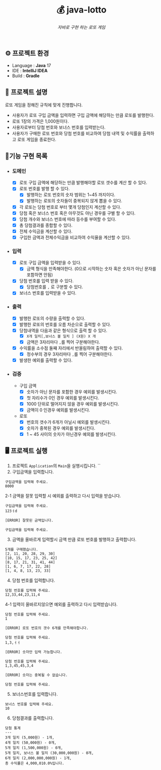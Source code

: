 <h1 align="center"> 💰 java-lotto </h1>

<p align="center"><i>자바로 구현 하는 로또 게임</i></p>
<br>

## ⚙️ 프로젝트 환경
+ Language : **Java** 17
+ IDE : **IntelliJ IDEA**
+ Build : **Gradle**

## 📄 프로젝트 설명
로또 게임을 정해진 규칙에 맞게 진행합니다.
+ 사용자가 로또 구입 금액을 입력하면 구입 금액에 해당하는 만큼 로또를 발행한다.
+ 로또 1장의 가격은 1,000원이다.
+ 사용자로부터 당첨 번호와 보너스 번호를 입력받는다.
+ 사용자가 구매한 로또 번호와 당첨 번호를 비교하여 당첨 내역 및 수익률을 출력하고 로또 게임을 종료한다.

## 🔨기능 구현 목록

+ ### 도메인
    + [x] 로또 구입 금액에 해당하는 만큼 발행해야할 로또 갯수를 계산 할 수 있다.
    + [x] 로또 번호를 발행 할 수 있다.
        + [x] 발행하는 로또 번호의 숫자 범위는 1~45 까지이다.
        + [x] 발행하는 로또의 숫자들이 중복되지 않게 뽑을 수 있다.
    + [x] 각 로또는 당첨 번호로 부터 몇개 당첨인지 계산할 수 있다.
    + [x] 당첨 혹은 보너스 번호 혹은 아무것도 아닌 경우를 구별 할 수 있다.
    + [x] 당첨 개수와 보너스 번호에 따라 등수를 부여할 수 있다.
    + [x] 총 당첨결과를 종합할 수 있다.
    + [x] 전체 수익금을 계산할 수 있다.
    + [x] 구입한 금액과 전체수익금을 비교하여 수익율을 계산할 수 있다.
+ ### 입력
    + [x] 로또 구입 금액을 입력받을 수 있다.
      + [x] 금액 형식을 만족해야한다. (0으로 시작하는 숫자 혹은 숫자가 아닌 문자를 포함하면 안됨) 
    + [x] 당첨 번호를 입력 받을 수 있다.
      +[x] 당첨번호를 `,` 로 구분할 수 있다.
    + [x] 보너스 번호를 입력받을 수 있다.
+ ### 출력
    + [x] 발행한 로또의 수량을 출력할 수 있다.
    + [x] 발행한 로또의 번호를 오름 차순으로 출력할 수 있다.
    + [x] 당첨내역을 다음과 같은 형식으로 출력 할 수 있다.
        + [x] `X개 일치[,보너스 볼 일치 ] (X원) X 개`
        + [x] 금액은 3자리마다 `,`를 찍어 구분해야한다.
    + [x] 수익률을 소수점 둘쨰 자리에서 반올림하여 출력할 수 있다.
        + [x] 정수부의 경우 3자리마다 `,`를 찍어 구분해야한다.     
    + [x] 발생한 예외를 출력할 수 있다.
+ ### 검증
    + 구입 금액
      + [x] 숫자가 아닌 문자를 포함한 경우 예외를 발생시킨다.
      + [x] 첫 자리수가 0인 경우 예외를 발생시킨다.
      + [x] 1000 단위로 떨어지지 않을 경우 예외를 발생시킨다.
      + [x] 금액이 0 인경우 예외를 발생시킨다.
    + 로또
      + [x] 번호의 갯수가 6개가 아닐시 예외를 발생시킨다.
      + [x] 숫자가 중복된 경우 예외를 발생시킨다.
      + [x] 1 ~ 45 사이의 숫자가 아닌경우 예외를 발생시킨다.

## 🖥️ 프로젝트 실행

1. 프로젝트 `Application`의 `Main`을 실행시킵니다.
``
2. 구입금액을 입력합니다.
```
구입금액을 입력해 주세요.
8000
```
2-1  금액을 잘못 입력할 시 예외를 출력하고 다시 입력을 받습니다.
```
구입금액을 입력해 주세요.
123ㅓd

[ERROR] 잘못된 금액입니다.

구입금액을 입력해 주세요.
```
3. 금액을 올바르게 입력할시 금액 만큼 로또 번호를 발행하고 출력합니다.
```
5개를 구매했습니다.
[2, 11, 20, 28, 29, 30]
[10, 15, 17, 23, 25, 42]
[8, 17, 21, 31, 41, 44]
[1, 6, 7, 17, 22, 28]
[1, 4, 8, 13, 23, 33]
```

4. 당첨 번호를 입력합니다.
```
당첨 번호를 입력해 주세요.
12,33,44,23,11,4
```
4-1 입력이 올바르지않으면 예외를 출력하고 다시 입력받습니다.
```
당첨 번호를 입력해 주세요.
1

[ERROR] 로또 번호의 갯수 6개를 만족해야합니다.

당첨 번호를 입력해 주세요.
1,3,ㅓㅓ

[ERROR] 숫자만 입력 가능합니다.

당첨 번호를 입력해 주세요.
1,3,45,45,3,4

[ERROR] 숫자는 중복될 수 없습니다.

당첨 번호를 입력해 주세요.

```
5. 보너스번호를 입력합니다.
```
보너스 번호를 입력해 주세요.
10
```
6. 당첨결과를 출력합니다.
```
당첨 통계
---
3개 일치 (5,000원) - 1개,
4개 일치 (50,000원) - 0개,
5개 일치 (1,500,000원) - 0개,
5개 일치, 보너스 볼 일치 (30,000,000원) - 0개,
6개 일치 (2,000,000,000원) - 1개,
총 수익률은 4,000,010.0%입니다.
```
